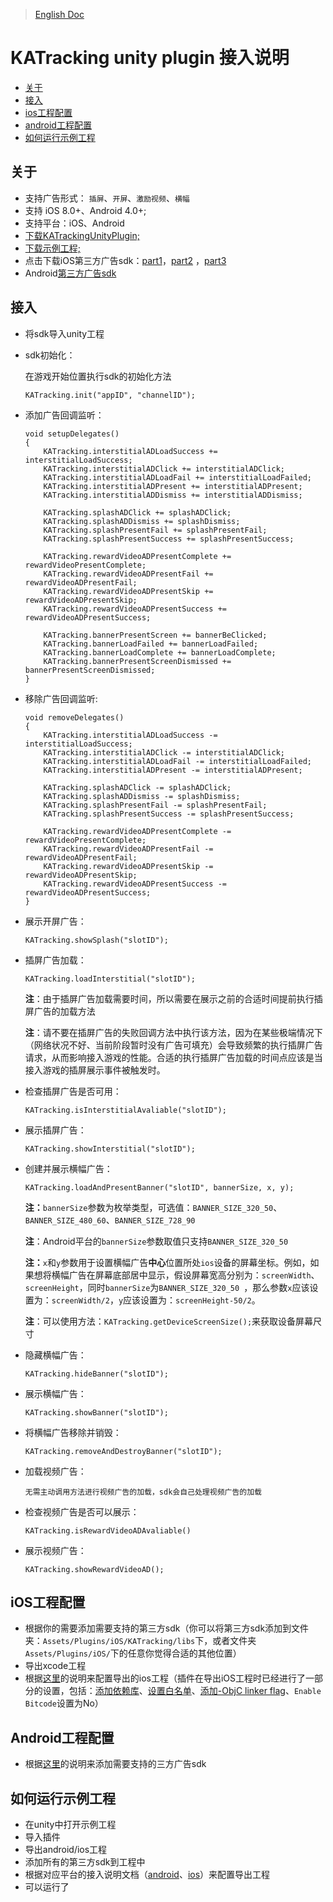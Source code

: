 >[English Doc](https://github.com/KATracking/KATrackingAd/blob/master/KATrackingAd_Unity/README.md)

# KATracking unity plugin 接入说明

* [关于](#start)
* [接入](#step1)
* [ios工程配置](#step2)
* [android工程配置](#step3)
* [如何运行示例工程](#step4)

## <a name="start">关于</a>

* 支持广告形式： `插屏`、`开屏`、`激励视频`、`横幅`
* 支持 iOS 8.0+、Android 4.0+;
* 支持平台：iOS、Android
* [下载KATrackingUnityPlugin;](https://github.com/KATracking/KATrackingAd/releases)
* [下载示例工程;](https://github.com/KATracking/KATrackingAd/tree/master/KATrackingAd_Unity/KATrackingUnitySampleProj)
* 点击下载iOS第三方广告sdk：[part1](https://github.com/KATracking/KATrackingAd/blob/master/KATrackingAd_iOS/Mediation_1.zip)，[part2](https://github.com/KATracking/KATrackingAd/blob/master/KATrackingAd_iOS/Mediation_2.zip) ，[part3](https://github.com/KATracking/KATrackingAd/blob/master/KATrackingAd_iOS/Mediation_3.zip) 
* Android[第三方广告sdk](https://github.com/KATracking/KATrackingAd/tree/master/AppicPlayAD_Android/ThirdParyADLibs)


## <a name="step1">接入</a>

* 将sdk导入unity工程

* sdk初始化：

	在游戏开始位置执行sdk的初始化方法

	```
	KATracking.init("appID", "channelID");
	```

* 添加广告回调监听：

	```
	void setupDelegates()
    {
        KATracking.interstitialADLoadSuccess += interstitialLoadSuccess;
        KATracking.interstitialADClick += interstitialADClick;
        KATracking.interstitialADLoadFail += interstitialLoadFailed;
        KATracking.interstitialADPresent += interstitialADPresent;
        KATracking.interstitialADDismiss += interstitialADDismiss;

        KATracking.splashADClick += splashADClick;
        KATracking.splashADDismiss += splashDismiss;
        KATracking.splashPresentFail += splashPresentFail;
        KATracking.splashPresentSuccess += splashPresentSuccess;

        KATracking.rewardVideoADPresentComplete += rewardVideoPresentComplete;
        KATracking.rewardVideoADPresentFail += rewardVideoADPresentFail;
        KATracking.rewardVideoADPresentSkip += rewardVideoADPresentSkip;
        KATracking.rewardVideoADPresentSuccess += rewardVideoADPresentSuccess;

        KATracking.bannerPresentScreen += bannerBeClicked;
        KATracking.bannerLoadFailed += bannerLoadFailed;
        KATracking.bannerLoadComplete += bannerLoadComplete;
        KATracking.bannerPresentScreenDismissed += bannerPresentScreenDismissed;
    }
	```
* 移除广告回调监听:

	```
	void removeDelegates()
    {
        KATracking.interstitialADLoadSuccess -= interstitialLoadSuccess;
        KATracking.interstitialADClick -= interstitialADClick;
        KATracking.interstitialADLoadFail -= interstitialLoadFailed;
        KATracking.interstitialADPresent -= interstitialADPresent;

        KATracking.splashADClick -= splashADClick;
        KATracking.splashADDismiss -= splashDismiss;
        KATracking.splashPresentFail -= splashPresentFail;
        KATracking.splashPresentSuccess -= splashPresentSuccess;

        KATracking.rewardVideoADPresentComplete -= rewardVideoPresentComplete;
        KATracking.rewardVideoADPresentFail -= rewardVideoADPresentFail;
        KATracking.rewardVideoADPresentSkip -= rewardVideoADPresentSkip;
        KATracking.rewardVideoADPresentSuccess -= rewardVideoADPresentSuccess;
    }
	```

* 展示开屏广告：

	```
	KATracking.showSplash("slotID");
	```
	
* 插屏广告加载：

	```
	KATracking.loadInterstitial("slotID");
	```
	
	**注**：由于插屏广告加载需要时间，所以需要在展示之前的合适时间提前执行插屏广告的加载方法
	
	**注**：请不要在插屏广告的失败回调方法中执行该方法，因为在某些极端情况下（网络状况不好、当前阶段暂时没有广告可填充）会导致频繁的执行插屏广告请求，从而影响接入游戏的性能。合适的执行插屏广告加载的时间点应该是当接入游戏的插屏展示事件被触发时。
	
	
* 检查插屏广告是否可用：

	```
	KATracking.isInterstitialAvaliable("slotID");
	```
	
* 展示插屏广告：

	```
	KATracking.showInterstitial("slotID");
	```
		
* 创建并展示横幅广告：

	```
	KATracking.loadAndPresentBanner("slotID", bannerSize, x, y);
	```
	**注：**`bannerSize`参数为枚举类型，可选值：`BANNER_SIZE_320_50`、`BANNER_SIZE_480_60`、`BANNER_SIZE_728_90`
	
	**注**：Android平台的`bannerSize`参数取值只支持`BANNER_SIZE_320_50`
	
	**注：**`x`和`y`参数用于设置横幅广告**中心**位置所处`ios`设备的屏幕坐标。例如，如果想将横幅广告在屏幕底部居中显示，假设屏幕宽高分别为：`screenWidth`、`screenHeight`，同时`bannerSize`为`BANNER_SIZE_320_50 `，那么参数`x`应该设置为：`screenWidth/2`，`y`应该设置为：`screenHeight-50/2`。
	
	**注**：可以使用方法：`KATracking.getDeviceScreenSize();`来获取设备屏幕尺寸
		
* 隐藏横幅广告：

	```
	KATracking.hideBanner("slotID");
	```

* 展示横幅广告：

	```
	KATracking.showBanner("slotID");
	```
	
* 将横幅广告移除并销毁：

	```
	KATracking.removeAndDestroyBanner("slotID");
	```
	
* 加载视频广告：

	```
	无需主动调用方法进行视频广告的加载，sdk会自己处理视频广告的加载
	```
	
* 检查视频广告是否可以展示：

	```
	KATracking.isRewardVideoADAvaliable()
	```
	
* 展示视频广告：

	```
	KATracking.showRewardVideoAD();
	```


## <a name="step2">iOS工程配置</a>

*  根据你的需要添加需要支持的第三方sdk（你可以将第三方sdk添加到文件夹：`Assets/Plugins/iOS/KATracking/libs`下，或者文件夹`Assets/Plugins/iOS/`下的任意你觉得合适的其他位置）
*  导出xcode工程
*  根据[这里](https://github.com/KATracking/KATrackingAd/blob/master/KATrackingAd_iOS/README.md)的说明来配置导出的ios工程（插件在导出iOS工程时已经进行了一部分的设置，包括：[添加依赖库](https://github.com/KATracking/KATrackingAd/tree/master/KATrackingAd_iOS#%E5%8A%A0%E5%85%A5%E5%85%B6%E5%AE%83%E4%BE%9D%E8%B5%96%E5%BA%93)、[设置白名单](https://github.com/KATracking/KATrackingAd/blob/master/KATrackingAd_iOS/README.md#infoplist%E8%AE%BE%E7%BD%AE%E7%99%BD%E5%90%8D%E5%8D%95)、[添加-ObjC linker flag](https://github.com/KATracking/KATrackingAd/blob/master/KATrackingAd_iOS/README.md#infoplist%E8%AE%BE%E7%BD%AE%E7%99%BD%E5%90%8D%E5%8D%95)、`Enable Bitcode`设置为No）

## <a name="step3">Android工程配置</a>
*  根据[这里](https://github.com/KATracking/KATrackingAd/blob/master/AppicPlayAD_Android/README.md#thirdPartySDK)的说明来添加需要支持的三方广告sdk

## <a name="step4">如何运行示例工程</a>

* 在unity中打开示例工程
* 导入插件
* 导出android/ios工程
* 添加所有的第三方sdk到工程中
* 根据对应平台的接入说明文档（[android](https://github.com/KATracking/KATrackingAd/blob/master/AppicPlayAD_Android/README.md)、[ios](https://github.com/KATracking/KATrackingAd/blob/master/KATrackingAd_iOS/README.md)）来配置导出工程
* 可以运行了
